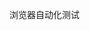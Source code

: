 <!--
 * @Description:
 * @Author: zhanglei
 * @Date: 2025-03-31 17:46:47
 * @LastEditTime: 2025-03-31 17:46:48
 * @LastEditors: zhanglei
 * @Reference:
-->

浏览器自动化测试
